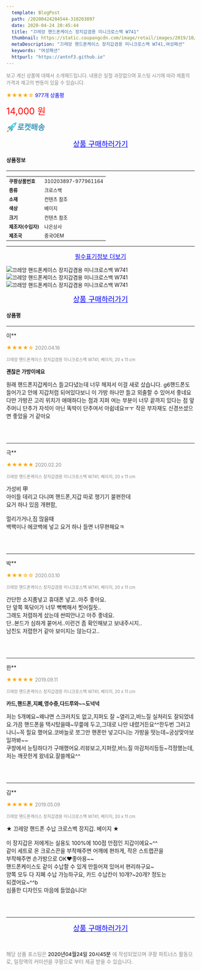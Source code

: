 ```yaml
---
  template: BlogPost
  path: /20200424204544-310203897
  date: 2020-04-24 20:45:44
  title: "끄레앙 핸드폰케이스 장지갑겸용 미니크로스백 W741"
  thumbnail: https://static.coupangcdn.com/image/retail/images/2019/10/01/14/2/2d04cc93-77fe-4d39-85f8-f93609e1c1e1.jpg
  metaDescription: "끄레앙 핸드폰케이스 장지갑겸용 미니크로스백 W741,여성패션"
  keywords: "여성패션"
  httpurl: "https://antnf3.github.io"
---
```

  
<span style="color: #888;font-size:0.8rem">보고 계신 상품에 대해서 소개해드립니다.
내용은 일절 과장없으며 포스팅 시기에 따라 제품의 가격과 재고의 변동이 있을 수 있습니다.</span>
  
<span style="color: orange;">★★★★☆</span> <span style="color: blue;font-size: 0.85rem;">977개 상품평</span>

<span style="font-size: 0.9rem"></span> 

<span style="color: red;font-size: 1.5rem;">14,000 원</span>

![로켓배송](/assets/rocket_logo.png)

<p align="center"><a href="http://me2.do/5I4bL3rQ" style="font-size: 1.2rem; color: blue;">상품 구매하러가기</a></p>

#### 상품정보

---

|                  |                       |
| ---------------- | --------------------- |
| **<span style="font-size:0.8rem;">쿠팡상품번호</span>** | <span style="font-size:0.8rem;">310203897-977961164</span> |
| **<span style="font-size:0.8rem;">종류</span>**    | <span style="font-size:0.8rem;">크로스백</span>        |
| **<span style="font-size:0.8rem;">소재</span>**    | <span style="font-size:0.8rem;">컨텐츠 참조</span>        |
| **<span style="font-size:0.8rem;">색상</span>**    | <span style="font-size:0.8rem;">베이지</span>        |
| **<span style="font-size:0.8rem;">크기</span>**    | <span style="font-size:0.8rem;">컨텐츠 참조</span>        |
| **<span style="font-size:0.8rem;">제조자(수입자)</span>**    | <span style="font-size:0.8rem;">나은상사</span>        |
| **<span style="font-size:0.8rem;">제조국</span>**    | <span style="font-size:0.8rem;">중국OEM</span>        |




---

<p align="center"><a href="http://me2.do/5I4bL3rQ" style="font-size: 1rem; color: blue;">필수표기정보 더보기</a></p>

![끄레앙 핸드폰케이스 장지갑겸용 미니크로스백 W741](http://thumbnail6.coupangcdn.com/thumbnails/remote/q89/image/retail/images/2019/10/01/14/9/eaf9ffee-a4e6-4dd8-9458-1e58e10fc8be.jpg)
![끄레앙 핸드폰케이스 장지갑겸용 미니크로스백 W741](http://thumbnail8.coupangcdn.com/thumbnails/remote/q89/image/retail/images/2019/10/01/14/3/8e890d98-ec99-4d0a-a36b-cca9cfbce12d.jpg)
![끄레앙 핸드폰케이스 장지갑겸용 미니크로스백 W741](http://thumbnail8.coupangcdn.com/thumbnails/remote/q89/image/retail/images/2019/10/01/14/3/463c13eb-e62e-4c25-91b1-3166086affce.jpg)

<p align="center"><a href="http://me2.do/5I4bL3rQ" style="font-size: 1.2rem; color: blue;">상품 구매하러가기</a></p>

#### 상품평
  
---
  
이**
    
<span style="color: orange;">★★★★☆</span> <span style="font-size:0.8rem;color: #888;">2020.04.16</span>
    
<span style="color: #888;font-size:0.7rem">끄레앙 핸드폰케이스 장지갑겸용 미니크로스백 W741, 베이지, 20 x 11 cm</span>
    
<span style="font-size:0.85rem">**괜찮은 가방이에요**</span>
    
<span style="font-size: 0.9rem;">원래 핸드폰지갑케이스 들고다녔는데 너무 헤져서 이걸 새로 샀습니다. g6핸드폰도 들어가고 안에 지갑처럼 되어있다보니 이 가방 하나만 들고 외출할 수 있어서 좋네요<br/>다만 가방끈 고리 위치가  애매하다는 점과 지퍼 여는 부분이 너무 끝까지 있다는 점 앞 주머니 단추가 자석이 아닌 똑딱이 단추여서 아쉽네요ㅠㅜ 작은 부자재도 신경쓰셨으면  좋았을 거 같아요</span>
    
<br>
<br>

---
  
극**
    
<span style="color: orange;">★★★★★</span> <span style="font-size:0.8rem;color: #888;">2020.02.20</span>
    
<span style="color: #888;font-size:0.7rem">끄레앙 핸드폰케이스 장지갑겸용 미니크로스백 W741, 베이지, 20 x 11 cm</span>
    

    
<span style="font-size: 0.9rem;">가성비 甲<br/>아이들 데리고 다니며 핸드폰,지갑 따로 챙기기 불편한데<br/>요거 하나 있음 개편함,<br/><br/>멀리가거나,짐 많을때<br/>백팩이나 에코백에 넣고 요거 하나 들면 너무편해요ㅋ</span>
    
<br>
<br>

---
  
박**
    
<span style="color: orange;">★★★☆☆</span> <span style="font-size:0.8rem;color: #888;">2020.03.10</span>
    
<span style="color: #888;font-size:0.7rem">끄레앙 핸드폰케이스 장지갑겸용 미니크로스백 W741, 베이지, 20 x 11 cm</span>
    

    
<span style="font-size: 0.9rem;">간단한 소지품넣고 휴대폰 넣고..아주 좋아요.<br/>단 앞쪽 똑닦이가 너무 뻑뻑해서 찟어질듯..<br/>그래도 저렴하게 샀는데 싼띠안나고 아주 좋네요.<br/>단..본드가 심하게 붙어서..이런건 좀 확인해보고 보내주시지..<br/>남친도 저렴한거 같아 보이지는 않는다고..</span>
    
<br>
<br>

---
  
한**
    
<span style="color: orange;">★★★★★</span> <span style="font-size:0.8rem;color: #888;">2019.09.11</span>
    
<span style="color: #888;font-size:0.7rem">끄레앙 핸드폰케이스 장지갑겸용 미니크로스백 W741, 베이지, 20 x 11 cm</span>
    
<span style="font-size:0.85rem">**카드,핸드폰,지폐,영수증,다드루와~~도넉넉**</span>
    
<span style="font-size: 0.9rem;">저는 5개예요~왜냐면 스크러치도 없고,지퍼도 잘 ~열리고,바느질 실처리도 잘되었네요.가끔 핸드폰을 택시탔을때~무릎에 두고,그대로 나만 내렸거든요^^한두번 그러고 나니~꼭 필요 했어요.코바늘로 쪼그만 핸폰만 넣고다니는 가방을 떳는데~궁상맞아보일까봐~~<br/>쿠팡에서 눈팅하다가 구매했어요.리뷰보고,지퍼랑,바느질 마감처리등등~걱정했는데,저는 깨끗한게 왔네요.잘쓸께요^^</span>
    
<br>
<br>

---
  
김**
    
<span style="color: orange;">★★★★★</span> <span style="font-size:0.8rem;color: #888;">2019.05.09</span>
    
<span style="color: #888;font-size:0.7rem">끄레앙 핸드폰케이스 장지갑겸용 미니크로스백 W741, 베이지, 20 x 11 cm</span>
    

    
<span style="font-size: 0.9rem;">★ 끄레앙 핸드폰 수납 크로스백 장지갑. 베이지 ★<br/><br/>이 장지갑은 저에게는  실용도 100%에 100점 만점인 지갑이에요~^^<br/>같이 세트로 온 크로스끈을 부착해주면 어깨에 편하게, 작은 스트랩끈을<br/>부착해주면 손가방으로 OK♥좋아용~~<br/>핸드폰케이스도 같이 수납할 수 있게 만들어져 있어서 편리하구요~<br/>양쪽 모두 다 지폐 수납 가능하구요, 카드 수납칸이 10개?~20개? 정도는<br/>되겠어요~^^b<br/>심플한 디자인도 마음에 들었습니다!</span>
    
<br>
<br>


  
---
  
<p align="center"><a href="http://me2.do/5I4bL3rQ" style="font-size: 1.2rem; color: blue;">상품 구매하러가기</a></p>
  
<br>
  
<span style="font-size: 0.85rem; color: #888;">해당 상품 포스팅은 <span style="color: #000;"> 2020년04월24일 20시45분 </span> 에 작성되었으며 쿠팡 파트너스 활동으로, 일정액의 커미션을 쿠팡으로 부터 제공 받을 수 있습니다.</span>